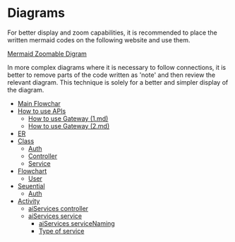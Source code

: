 # Diagrams

For better display and zoom capabilities, it is recommended to place the written mermaid codes on the following website and use them.

[Mermaid Zoomable Digram](https://mermaid.live/edit)

In more complex diagrams where it is necessary to follow connections, it is better to remove parts of the code written as 'note' and then review the relevant diagram. This technique is solely for a better and simpler display of the diagram.

* [Main Flowchar](./Chart.md)
* [How to use APIs](./apis/APIs.md)
  * [How to use Gateway (1.md)](./apis/Call_GW_APIs.md)
  * [How to use Gateway (2.md)](./apis/Call_GW_APIs_2.md)  
* [ER](./er/ER.md)
* [Class](./class/CLASS.md)
  * [Auth](./class/Class_Diagram_Auth.md)
  * [Controller](./class/Class_Diagram_Controller.md)
  * [Service](./class/Class_Diagram_Service.md)
* [Flowchart](./flowchart/FLOWCHART.md)
  * [User](./flowchart/Flowchart_User.md)
* [Seuential](./sequential/SEQUENTIAL.md)
  * [Auth](./sequential/Sequential_Diagram_Auth.md)
* [Activity](./activity/ACTIVITY.md)
  * [aiServices controller](./activity/Activity_Diagram_aiServices_ctrl.md)
  * [aiServices service](./activity/Activity_Diagram_aiServices_srv.md)
    * [aiServices serviceNaming](../service/aiServices_srv_naming.md)
    * [Type of service](../service/aiServices_srv_type.md)
